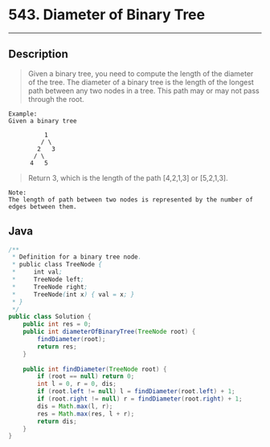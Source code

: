 # 543. Diameter of Binary Tree

---

## Description

> Given a binary tree, you need to compute the length of the diameter of the tree. The diameter of a binary tree is the length of the longest path between any two nodes in a tree. This path may or may not pass through the root.

```
Example:
Given a binary tree 

          1
         / \
        2   3
       / \     
      4   5    

```

> Return 3, which is the length of the path [4,2,1,3] or [5,2,1,3].

```
Note:
The length of path between two nodes is represented by the number of edges between them.
```



## Java

```java
/**
 * Definition for a binary tree node.
 * public class TreeNode {
 *     int val;
 *     TreeNode left;
 *     TreeNode right;
 *     TreeNode(int x) { val = x; }
 * }
 */
public class Solution {
    public int res = 0;
    public int diameterOfBinaryTree(TreeNode root) {
        findDiameter(root);
        return res;
    }
    
    public int findDiameter(TreeNode root) {
        if (root == null) return 0;
        int l = 0, r = 0, dis;
        if (root.left != null) l = findDiameter(root.left) + 1;
        if (root.right != null) r = findDiameter(root.right) + 1;
        dis = Math.max(l, r);
        res = Math.max(res, l + r);
        return dis;
    }
}
```